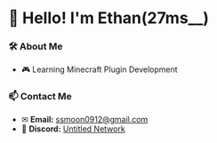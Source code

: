 # 👋 Hello! I'm Ethan(27ms__)

### 🛠 About Me
- 🎮 Learning Minecraft Plugin Development
### 📫 Contact Me
- ✉ **Email:** ssmoon0912@gmail.com
- 💬 **Discord:** [Untitled Network](https://discord.gg/AyucpYarpa)
